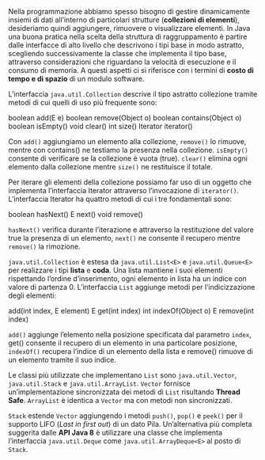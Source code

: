 Nella programmazione abbiamo spesso bisogno di gestire dinamicamente insiemi di dati all’interno di particolari strutture (**collezioni di elementi**), desideriamo quindi aggiungere, rimuovere o visualizzare elementi. In Java una buona pratica nella scelta della struttura di raggruppamento è partire dalle interfacce di alto livello che descrivono i tipi base in modo astratto, scegliendo successivamente la classe che implementa il tipo base, attraverso considerazioni che riguardano la velocità di esecuzione e il consumo di memoria. A questi aspetti ci si riferisce con i termini di **costo di tempo e di spazio** di un modulo software.

L’interfaccia `java.util.Collection` descrive il tipo astratto collezione tramite metodi di cui quelli di uso più frequente sono:

boolean add(E e)
boolean remove(Object o)
boolean contains(Object o)
boolean isEmpty()
void clear()
int size()
Iterator<E> iterator()

Con `add()` aggiungiamo un elemento alla collezione, `remove()` lo rimuove, mentre con contains() ne testiamo la presenza nella collezione. `isEmpty()` consente di verificare se la collezione è vuota (true). `clear()` elimina ogni elemento dalla collezione mentre `size()` ne restituisce il totale.

Per iterare gli elementi della collezione possiamo far uso di un oggetto che implementa l’interfaccia Iterator<E> attraverso l’invocazione di `iterator()`. L’interfaccia Iterator ha quattro metodi di cui i tre fondamentali sono:

boolean hasNext()
E next()
void remove()

`hasNext()` verifica durante l’iterazione e attraverso la restituzione del valore true la presenza di un elemento, `next()` ne consente il recupero mentre `remove()` la rimozione.

`java.util.Collection` è estesa da `java.util.List<E>` e `java.util.Queue<E>` per realizzare i tipi **lista** e **coda**. Una lista mantiene i suoi elementi rispettando l’ordine d’inserimento, ogni elemento in lista ha un indice con valore di partenza 0. L’interfaccia `List` aggiunge metodi per l’indicizzazione degli elementi:

add(int index, E element)
E get(int index)
int indexOf(Object o)
E remove(int index)

`add()` aggiunge l’elemento nella posizione specificata dal parametro `index`, get() consente il recupero di un elemento in una particolare posizione, `indexOf()` recupera l’indice di un elemento della lista e remove() rimuove di un elemento tramite il suo indice.

Le classi più utilizzate che implementano `List` sono `java.util.Vector`, `java.util.Stack` e `java.util.ArrayList`. `Vector` fornisce un’implementazione sincronizzata dei metodi di `List` risultando **Thread Safe**. `ArrayList` è identica a `Vector` ma con metodi non sincronizzati.

`Stack` estende `Vector` aggiungendo i metodi `push()`, `pop()` e `peek()` per il supporto LIFO (_Last in first out_) di un dato Pila. Un’alternativa più completa suggerita dalle **API Java 8** è utilizzare una classe che implementa l’interfaccia `java.util.Deque` come `java.util.ArrayDeque<E>` al posto di `Stack`.